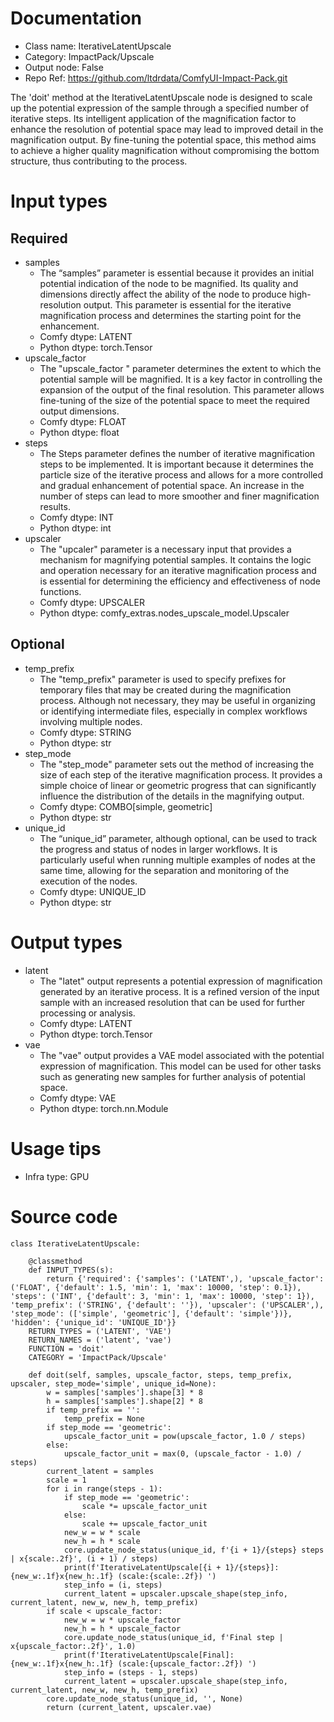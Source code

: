 # Documentation
- Class name: IterativeLatentUpscale
- Category: ImpactPack/Upscale
- Output node: False
- Repo Ref: https://github.com/ltdrdata/ComfyUI-Impact-Pack.git

The 'doit' method at the IterativeLatentUpscale node is designed to scale up the potential expression of the sample through a specified number of iterative steps. Its intelligent application of the magnification factor to enhance the resolution of potential space may lead to improved detail in the magnification output. By fine-tuning the potential space, this method aims to achieve a higher quality magnification without compromising the bottom structure, thus contributing to the process.

# Input types
## Required
- samples
    - The “samples” parameter is essential because it provides an initial potential indication of the node to be magnified. Its quality and dimensions directly affect the ability of the node to produce high-resolution output. This parameter is essential for the iterative magnification process and determines the starting point for the enhancement.
    - Comfy dtype: LATENT
    - Python dtype: torch.Tensor
- upscale_factor
    - The "upscale_factor " parameter determines the extent to which the potential sample will be magnified. It is a key factor in controlling the expansion of the output of the final resolution. This parameter allows fine-tuning of the size of the potential space to meet the required output dimensions.
    - Comfy dtype: FLOAT
    - Python dtype: float
- steps
    - The Steps parameter defines the number of iterative magnification steps to be implemented. It is important because it determines the particle size of the iterative process and allows for a more controlled and gradual enhancement of potential space. An increase in the number of steps can lead to more smoother and finer magnification results.
    - Comfy dtype: INT
    - Python dtype: int
- upscaler
    - The "upcaler" parameter is a necessary input that provides a mechanism for magnifying potential samples. It contains the logic and operation necessary for an iterative magnification process and is essential for determining the efficiency and effectiveness of node functions.
    - Comfy dtype: UPSCALER
    - Python dtype: comfy_extras.nodes_upscale_model.Upscaler
## Optional
- temp_prefix
    - The "temp_prefix" parameter is used to specify prefixes for temporary files that may be created during the magnification process. Although not necessary, they may be useful in organizing or identifying intermediate files, especially in complex workflows involving multiple nodes.
    - Comfy dtype: STRING
    - Python dtype: str
- step_mode
    - The "step_mode" parameter sets out the method of increasing the size of each step of the iterative magnification process. It provides a simple choice of linear or geometric progress that can significantly influence the distribution of the details in the magnifying output.
    - Comfy dtype: COMBO[simple, geometric]
    - Python dtype: str
- unique_id
    - The “unique_id” parameter, although optional, can be used to track the progress and status of nodes in larger workflows. It is particularly useful when running multiple examples of nodes at the same time, allowing for the separation and monitoring of the execution of the nodes.
    - Comfy dtype: UNIQUE_ID
    - Python dtype: str

# Output types
- latent
    - The "latet" output represents a potential expression of magnification generated by an iterative process. It is a refined version of the input sample with an increased resolution that can be used for further processing or analysis.
    - Comfy dtype: LATENT
    - Python dtype: torch.Tensor
- vae
    - The "vae" output provides a VAE model associated with the potential expression of magnification. This model can be used for other tasks such as generating new samples for further analysis of potential space.
    - Comfy dtype: VAE
    - Python dtype: torch.nn.Module

# Usage tips
- Infra type: GPU

# Source code
```
class IterativeLatentUpscale:

    @classmethod
    def INPUT_TYPES(s):
        return {'required': {'samples': ('LATENT',), 'upscale_factor': ('FLOAT', {'default': 1.5, 'min': 1, 'max': 10000, 'step': 0.1}), 'steps': ('INT', {'default': 3, 'min': 1, 'max': 10000, 'step': 1}), 'temp_prefix': ('STRING', {'default': ''}), 'upscaler': ('UPSCALER',), 'step_mode': (['simple', 'geometric'], {'default': 'simple'})}, 'hidden': {'unique_id': 'UNIQUE_ID'}}
    RETURN_TYPES = ('LATENT', 'VAE')
    RETURN_NAMES = ('latent', 'vae')
    FUNCTION = 'doit'
    CATEGORY = 'ImpactPack/Upscale'

    def doit(self, samples, upscale_factor, steps, temp_prefix, upscaler, step_mode='simple', unique_id=None):
        w = samples['samples'].shape[3] * 8
        h = samples['samples'].shape[2] * 8
        if temp_prefix == '':
            temp_prefix = None
        if step_mode == 'geometric':
            upscale_factor_unit = pow(upscale_factor, 1.0 / steps)
        else:
            upscale_factor_unit = max(0, (upscale_factor - 1.0) / steps)
        current_latent = samples
        scale = 1
        for i in range(steps - 1):
            if step_mode == 'geometric':
                scale *= upscale_factor_unit
            else:
                scale += upscale_factor_unit
            new_w = w * scale
            new_h = h * scale
            core.update_node_status(unique_id, f'{i + 1}/{steps} steps | x{scale:.2f}', (i + 1) / steps)
            print(f'IterativeLatentUpscale[{i + 1}/{steps}]: {new_w:.1f}x{new_h:.1f} (scale:{scale:.2f}) ')
            step_info = (i, steps)
            current_latent = upscaler.upscale_shape(step_info, current_latent, new_w, new_h, temp_prefix)
        if scale < upscale_factor:
            new_w = w * upscale_factor
            new_h = h * upscale_factor
            core.update_node_status(unique_id, f'Final step | x{upscale_factor:.2f}', 1.0)
            print(f'IterativeLatentUpscale[Final]: {new_w:.1f}x{new_h:.1f} (scale:{upscale_factor:.2f}) ')
            step_info = (steps - 1, steps)
            current_latent = upscaler.upscale_shape(step_info, current_latent, new_w, new_h, temp_prefix)
        core.update_node_status(unique_id, '', None)
        return (current_latent, upscaler.vae)
```